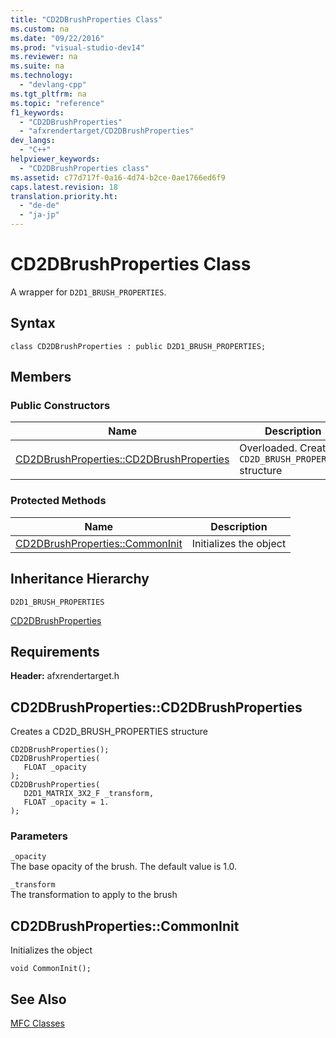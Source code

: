 ```yaml
---
title: "CD2DBrushProperties Class"
ms.custom: na
ms.date: "09/22/2016"
ms.prod: "visual-studio-dev14"
ms.reviewer: na
ms.suite: na
ms.technology: 
  - "devlang-cpp"
ms.tgt_pltfrm: na
ms.topic: "reference"
f1_keywords: 
  - "CD2DBrushProperties"
  - "afxrendertarget/CD2DBrushProperties"
dev_langs: 
  - "C++"
helpviewer_keywords: 
  - "CD2DBrushProperties class"
ms.assetid: c77d717f-0a16-4d74-b2ce-0ae1766ed6f9
caps.latest.revision: 18
translation.priority.ht: 
  - "de-de"
  - "ja-jp"
---
```

# CD2DBrushProperties Class
A wrapper for `D2D1_BRUSH_PROPERTIES`.  
  
## Syntax  
  
```  
class CD2DBrushProperties : public D2D1_BRUSH_PROPERTIES;  
```  
  
## Members  
  
### Public Constructors  
  
|Name|Description|  
|----------|-----------------|  
|[CD2DBrushProperties::CD2DBrushProperties](#cd2dbrushproperties__cd2dbrushproperties)|Overloaded. Creates a `CD2D_BRUSH_PROPERTIES` structure|  
  
### Protected Methods  
  
|Name|Description|  
|----------|-----------------|  
|[CD2DBrushProperties::CommonInit](#cd2dbrushproperties__commoninit)|Initializes the object|  
  
## Inheritance Hierarchy  
 `D2D1_BRUSH_PROPERTIES`  
  
 [CD2DBrushProperties](../vs140/cd2dbrushproperties-class.md)  
  
## Requirements  
 **Header:** afxrendertarget.h  
  
##  <a name="cd2dbrushproperties__cd2dbrushproperties"></a>  CD2DBrushProperties::CD2DBrushProperties  
 Creates a CD2D_BRUSH_PROPERTIES structure  
  
```  
CD2DBrushProperties();  
CD2DBrushProperties(  
   FLOAT _opacity  
);  
CD2DBrushProperties(  
   D2D1_MATRIX_3X2_F _transform,  
   FLOAT _opacity = 1.  
);  
```  
  
### Parameters  
 `_opacity`  
 The base opacity of the brush. The default value is 1.0.  
  
 `_transform`  
 The transformation to apply to the brush  
  
##  <a name="cd2dbrushproperties__commoninit"></a>  CD2DBrushProperties::CommonInit  
 Initializes the object  
  
```  
void CommonInit();  
```  
  
## See Also  
 [MFC Classes](../vs140/mfc-classes.md)